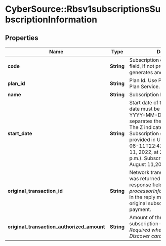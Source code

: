 # CyberSource::Rbsv1subscriptionsSubscriptionInformation

## Properties
Name | Type | Description | Notes
------------ | ------------- | ------------- | -------------
**code** | **String** | Subscription code is an optional field, If not provided system generates and assign one  | [optional] 
**plan_id** | **String** | Plan Id. Use Plan Id from Create Plan Service.  | [optional] 
**name** | **String** | Subscription Name  | 
**start_date** | **String** | Start date of the Subscription  Start date must be in UTC. Format: YYYY-MM-DDThh:mm:ssZ The T separates the date and the time. The Z indicates UTC.  Note: Subscription starts on the day provided in UTC.  **Example** 2022-08-11T22:47:57Z equals August 11, 2022, at 22:47:57 (10:47:57 p.m.). Subscription will start on August 11,2022.  | 
**original_transaction_id** | **String** | Network transaction identifier that was returned in the payment response field _processorInformation.transactionId_ in the reply message for the original subscription-initializing payment.  | [optional] 
**original_transaction_authorized_amount** | **String** | Amount of the original subscription-initializing payment.  *Required when using a Diners or Discover card*.  | [optional] 


